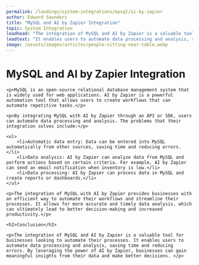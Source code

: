 ```yaml
---
permalink: /landings/system-integrations/mysql/ai-by-zapier
author: Edward Saunders
title: "MySQL and AI by Zapier Integration"
topic: System Integration
leadhead: "The integration of MySQL and AI by Zapier is a valuable tool for businesses looking to automate their processes"
leadtext: "It enables users to automate data processing and analysis, saving time and reducing errors. By leveraging the power of AI by Zapier, businesses can gain meaningful insights from their data and make better decisions."
image: /assets/images/articles/people-sitting-near-table.webp
---
```

<div class="arttext">
	<h1>MySQL and AI by Zapier Integration</h1> 

	<p>MySQL is an open-source relational database management system that is widely used for web applications. AI by Zapier is a powerful automation tool that allows users to create workflows that can automate repetitive tasks.</p> 

	<p>By integrating MySQL with AI by Zapier through an API or SDK, users can automate data processing and analysis. The problems that their integration solves include:</p> 

	<ul> 
		<li>Automatic data entry: Data can be entered into MySQL automatically from other sources, saving time and reducing errors.</li> 
		<li>Data analysis: AI by Zapier can analyze data from MySQL and perform actions based on certain criteria. For example, AI by Zapier can send an email notification when inventory is low.</li> 
		<li>Data processing: AI by Zapier can process data in MySQL and create reports or dashboards.</li> 
	</ul> 

	<p>The integration of MySQL with AI by Zapier provides businesses with an efficient way to automate their workflows and streamline their processes. It allows for more accurate and timely data analysis, which can ultimately lead to better decision-making and increased productivity.</p> 

	<h2>Conclusion</h2> 

	<p>The integration of MySQL and AI by Zapier is a valuable tool for businesses looking to automate their processes. It enables users to automate data processing and analysis, saving time and reducing errors. By leveraging the power of AI by Zapier, businesses can gain meaningful insights from their data and make better decisions. </p> 

</div>